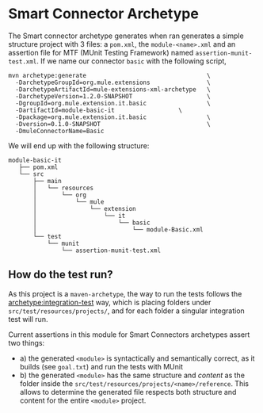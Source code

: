 # Smart Connector Archetype

The Smart connector archetype generates when ran generates a simple structure project with 3 files: a `pom.xml`, the `module-<name>.xml` and an assertion file for MTF (MUnit Testing Framework) named `assertion-munit-test.xml`.
If we name our connector `basic` with the following script, 

```
mvn archetype:generate                                  \
  -DarchetypeGroupId=org.mule.extensions                \
  -DarchetypeArtifactId=mule-extensions-xml-archetype   \
  -DarchetypeVersion=1.2.0-SNAPSHOT                     \
  -DgroupId=org.mule.extension.it.basic                 \
  -DartifactId=module-basic-it                  \
  -Dpackage=org.mule.extension.it.basic                 \
  -Dversion=0.1.0-SNAPSHOT                              \  
  -DmuleConnectorName=Basic
``` 
We will end up with the following structure:

```
module-basic-it
   ├── pom.xml
   └── src
       ├── main
       │   └── resources
       │       └── org
       │           └── mule
       │               └── extension
       │                   └── it
       │                       └── basic
       │                           └── module-Basic.xml
       └── test
           └── munit
               └── assertion-munit-test.xml
```

## How do the test run?
As this project is a `maven-archetype`, the way to run the tests follows the [archetype:integration-test](https://maven.apache.org/archetype/maven-archetype-plugin/integration-test-mojo.html) way, which is placing folders under `src/test/resources/projects/`, and for each folder a singular integration test will run.

Current assertions in this module for Smart Connectors archetypes assert two things: 
* a) the generated `<module>` is syntactically and semantically correct, as it builds (see `goal.txt`) and run the tests with MUnit
* b) the generated `<module>` has the same structure and *content* as the folder inside the `src/test/resources/projects/<name>/reference`. This allows to determine the generated file respects both structure and content for the entire `<module>` project.



 
